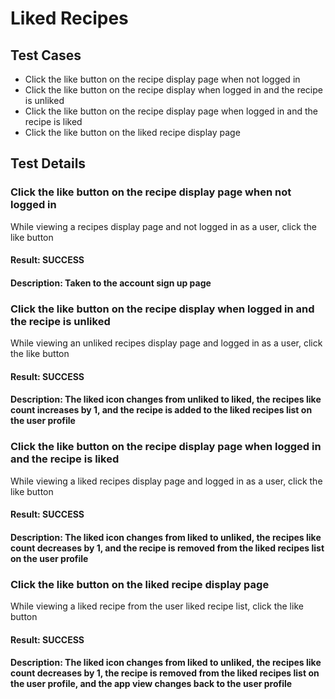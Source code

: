 # Liked Recipes

## Test Cases
- Click the like button on the recipe display page when not logged in
- Click the like button on the recipe display when logged in and the recipe is unliked
- Click the like button on the recipe display page when logged in and the recipe is liked
- Click the like button on the liked recipe display page

## Test Details
### Click the like button on the recipe display page when not logged in
While viewing a recipes display page and not logged in as a user, click the like button
#### Result: SUCCESS
#### Description: Taken to the account sign up page

### Click the like button on the recipe display when logged in and the recipe is unliked
While viewing an unliked recipes display page and logged in as a user, click the like button
#### Result: SUCCESS
#### Description: The liked icon changes from unliked to liked, the recipes like count increases by 1, and the recipe is added to the liked recipes list on the user profile

### Click the like button on the recipe display page when logged in and the recipe is liked
While viewing a liked recipes display page and logged in as a user, click the like button
#### Result: SUCCESS
#### Description: The liked icon changes from liked to unliked, the recipes like count decreases by 1, and the recipe is removed from the liked recipes list on the user profile

### Click the like button on the liked recipe display page
While viewing a liked recipe from the user liked recipe list, click the like button
#### Result: SUCCESS
#### Description: The liked icon changes from liked to unliked, the recipes like count decreases by 1, the recipe is removed from the liked recipes list on the user profile, and the app view changes back to the user profile
